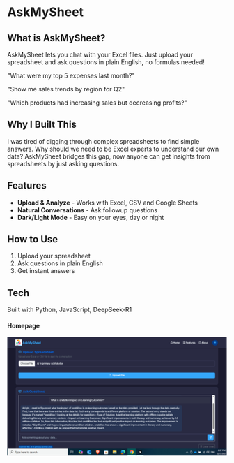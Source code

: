 # AskMySheet

## What is AskMySheet?

AskMySheet lets you chat with your Excel files. Just upload your spreadsheet and ask questions in plain English, no formulas needed!

"What were my top 5 expenses last month?"  

"Show me sales trends by region for Q2" 

"Which products had increasing sales but decreasing profits?"

## Why I Built This

I was tired of digging through complex spreadsheets to find simple answers. Why should we need to be Excel experts to understand our own data? AskMySheet bridges this gap, now anyone can get insights from spreadsheets by just asking questions.

## Features

-  **Upload & Analyze** - Works with Excel, CSV and Google Sheets
-  **Natural Conversations** - Ask followup questions
-  **Dark/Light Mode** - Easy on your eyes, day or night

## How to Use

1. Upload your spreadsheet
2. Ask questions in plain English
3. Get instant answers

## Tech

Built with Python, JavaScript, DeepSeek-R1

#### Homepage

![Homepage](https://github.com/merazAfridi/AskMySheet-chatbot/blob/main/QuesAnswer_deepseek%20-%20Homepage.PNG)
